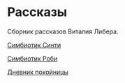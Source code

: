 # Рассказы

Сборник рассказов Виталия Либера.

[Симбиотик Синти](stories/symbiotic_сynthi.md)

[Симбиотик Роби](stories/symbiotic_robi.md)

[Дневник покойницы](stories/diary_of_dead_girl.md)